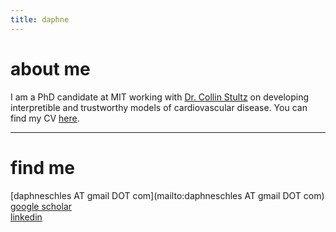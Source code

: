 ```yaml
---
title: daphne
---
```


# about me
I am a PhD candidate at MIT working with [Dr. Collin Stultz](http://imes.mit.edu/people/faculty/stultz-collin/) on developing interpretible and trustworthy models of cardiovascular disease. You can find my CV [here](https://daphneschles.github.io/documents/cv_daphne_schlesinger_detailed.pdf).

* * *

# find me
[daphneschles AT gmail DOT com](mailto:daphneschles AT gmail DOT com)  
[google scholar](https://scholar.google.com/citations?user=Y47sEn8AAAAJ&hl=en)  
[linkedin](https://www.linkedin.com/in/dschles/)
